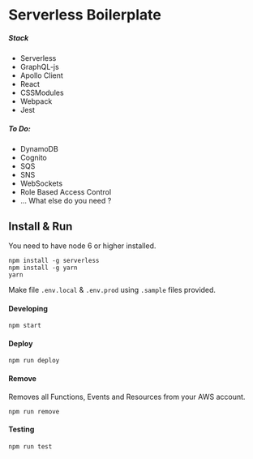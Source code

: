 # Serverless Boilerplate

##### Stack
- Serverless
- GraphQL-js
- Apollo Client
- React
- CSSModules
- Webpack
- Jest

##### To Do:
- DynamoDB
- Cognito 
- SQS
- SNS
- WebSockets
- Role Based Access Control
- ... What else do you need ? 

## Install & Run

You need to have node 6 or higher installed.

```
npm install -g serverless
npm install -g yarn
yarn
```

Make file `.env.local` & `.env.prod` using `.sample` files provided.

#### Developing
```
npm start
```

#### Deploy 
```
npm run deploy
```

#### Remove

Removes all Functions, Events and Resources from your AWS account.

```
npm run remove
````

#### Testing
```
npm run test
```


